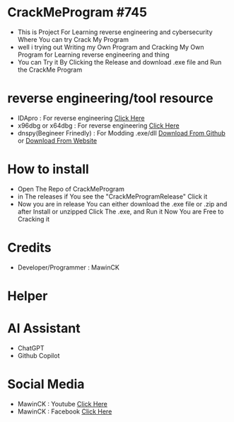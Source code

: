 # CrackMeProgram #745
- This is Project For Learning reverse engineering and cybersecurity Where You can try Crack My Program
- well i trying out Writing my Own Program and Cracking My Own Program for Learning reverse engineering and thing
- You can Try it By Clicking the Release and download .exe file and Run the CrackMe Program
# reverse engineering/tool resource
- IDApro : For reverse engineering [Click Here](https://hex-rays.com/ida-pro)
- x96dbg or x64dbg : For reverse engineering [Click Here](https://x64dbg.com/)
- dnspy(Begineer Frinedly) : For Modding .exe/dll [Download From Github](https://github.com/dnSpy/dnSpy/releases) or [Download From Website](https://dnspy.org/)
# How to install
- Open The Repo of CrackMeProgram 
- in The releases if You see the "CrackMeProgramRelease" Click it
- Now you are in release You can either download the .exe file or .zip and after Install or unzipped Click The .exe, and Run it Now You are Free to Cracking it
# Credits
- Developer/Programmer : MawinCK
# Helper
# **AI Assistant**
- ChatGPT
- Github Copilot
# Social Media
- MawinCK : Youtube [Click Here](https://www.youtube.com/@Mawmom)
- MawinCK : Facebook [Click Here](https://www.facebook.com/profile.php?id=100092990831010)
